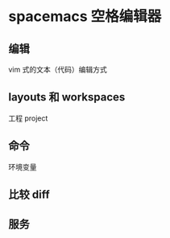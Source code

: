 # spacemacs 空格编辑器
## 编辑
vim 式的文本（代码）编辑方式
## layouts 和 workspaces
工程 project
## 命令
环境变量
## 比较 diff 
## 服务

